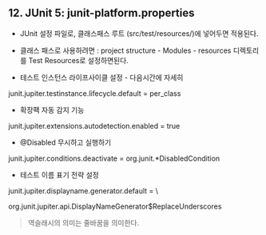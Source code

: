 ## 12. JUnit 5: junit-platform.properties

+ JUnit 설정 파일로, 클래스패스 루트 (src/test/resources/)에 넣어두면 적용된다.
 - 클래스 패스로 사용하려면 : project structure - Modules - resources 디렉토리를 Test Resources로 설정하면된다.
 
+ 테스트 인스턴스 라이프사이클 설정 - 다음시간에 자세히

junit.jupiter.testinstance.lifecycle.default = per_class

+ 확장팩 자동 감지 기능

junit.jupiter.extensions.autodetection.enabled = true

+ @Disabled 무시하고 실행하기

junit.jupiter.conditions.deactivate = org.junit.*DisabledCondition

+ 테스트 이름 표기 전략 설정

junit.jupiter.displayname.generator.default = \

org.junit.jupiter.api.DisplayNameGenerator$ReplaceUnderscores

> 역슬래시의 의미는 줄바꿈을 의미한다.





